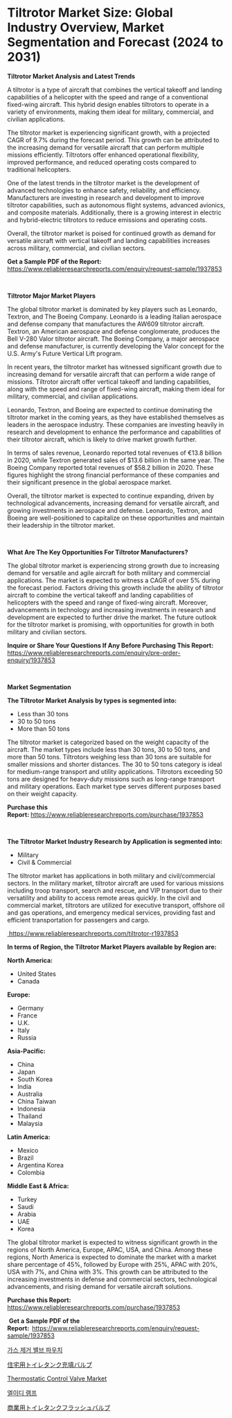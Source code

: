 <p><h1>Tiltrotor Market Size: Global Industry Overview, Market Segmentation and Forecast (2024 to 2031)</h1></p><p><strong>Tiltrotor Market Analysis and Latest Trends</strong></p>
<p><p>A tiltrotor is a type of aircraft that combines the vertical takeoff and landing capabilities of a helicopter with the speed and range of a conventional fixed-wing aircraft. This hybrid design enables tiltrotors to operate in a variety of environments, making them ideal for military, commercial, and civilian applications.</p><p>The tiltrotor market is experiencing significant growth, with a projected CAGR of 9.7% during the forecast period. This growth can be attributed to the increasing demand for versatile aircraft that can perform multiple missions efficiently. Tiltrotors offer enhanced operational flexibility, improved performance, and reduced operating costs compared to traditional helicopters.</p><p>One of the latest trends in the tiltrotor market is the development of advanced technologies to enhance safety, reliability, and efficiency. Manufacturers are investing in research and development to improve tiltrotor capabilities, such as autonomous flight systems, advanced avionics, and composite materials. Additionally, there is a growing interest in electric and hybrid-electric tiltrotors to reduce emissions and operating costs.</p><p>Overall, the tiltrotor market is poised for continued growth as demand for versatile aircraft with vertical takeoff and landing capabilities increases across military, commercial, and civilian sectors.</p></p>
<p><strong>Get a Sample PDF of the Report:&nbsp;</strong> <a href="https://www.reliableresearchreports.com/enquiry/request-sample/1937853">https://www.reliableresearchreports.com/enquiry/request-sample/1937853</a></p>
<p>&nbsp;</p>
<p><strong>Tiltrotor Major Market Players</strong></p>
<p><p>The global tiltrotor market is dominated by key players such as Leonardo, Textron, and The Boeing Company. Leonardo is a leading Italian aerospace and defense company that manufactures the AW609 tiltrotor aircraft. Textron, an American aerospace and defense conglomerate, produces the Bell V-280 Valor tiltrotor aircraft. The Boeing Company, a major aerospace and defense manufacturer, is currently developing the Valor concept for the U.S. Army's Future Vertical Lift program.</p><p>In recent years, the tiltrotor market has witnessed significant growth due to increasing demand for versatile aircraft that can perform a wide range of missions. Tiltrotor aircraft offer vertical takeoff and landing capabilities, along with the speed and range of fixed-wing aircraft, making them ideal for military, commercial, and civilian applications.</p><p>Leonardo, Textron, and Boeing are expected to continue dominating the tiltrotor market in the coming years, as they have established themselves as leaders in the aerospace industry. These companies are investing heavily in research and development to enhance the performance and capabilities of their tiltrotor aircraft, which is likely to drive market growth further.</p><p>In terms of sales revenue, Leonardo reported total revenues of €13.8 billion in 2020, while Textron generated sales of $13.6 billion in the same year. The Boeing Company reported total revenues of $58.2 billion in 2020. These figures highlight the strong financial performance of these companies and their significant presence in the global aerospace market.</p><p>Overall, the tiltrotor market is expected to continue expanding, driven by technological advancements, increasing demand for versatile aircraft, and growing investments in aerospace and defense. Leonardo, Textron, and Boeing are well-positioned to capitalize on these opportunities and maintain their leadership in the tiltrotor market.</p></p>
<p>&nbsp;</p>
<p><strong>What Are The Key Opportunities For Tiltrotor Manufacturers?</strong></p>
<p><p>The global tiltrotor market is experiencing strong growth due to increasing demand for versatile and agile aircraft for both military and commercial applications. The market is expected to witness a CAGR of over 5% during the forecast period. Factors driving this growth include the ability of tiltrotor aircraft to combine the vertical takeoff and landing capabilities of helicopters with the speed and range of fixed-wing aircraft. Moreover, advancements in technology and increasing investments in research and development are expected to further drive the market. The future outlook for the tiltrotor market is promising, with opportunities for growth in both military and civilian sectors.</p></p>
<p><strong>Inquire or Share Your Questions If Any Before Purchasing This Report:</strong> <a href="https://www.reliableresearchreports.com/enquiry/pre-order-enquiry/1937853">https://www.reliableresearchreports.com/enquiry/pre-order-enquiry/1937853</a></p>
<p>&nbsp;</p>
<p><strong>Market Segmentation</strong></p>
<p><strong>The Tiltrotor Market Analysis by types is segmented into:</strong></p>
<p><ul><li>Less than 30 tons</li><li>30 to 50 tons</li><li>More than 50 tons</li></ul></p>
<p><p>The tiltrotor market is categorized based on the weight capacity of the aircraft. The market types include less than 30 tons, 30 to 50 tons, and more than 50 tons. Tiltrotors weighing less than 30 tons are suitable for smaller missions and shorter distances. The 30 to 50 tons category is ideal for medium-range transport and utility applications. Tiltrotors exceeding 50 tons are designed for heavy-duty missions such as long-range transport and military operations. Each market type serves different purposes based on their weight capacity.</p></p>
<p><strong>Purchase this Report:&nbsp;</strong><a href="https://www.reliableresearchreports.com/purchase/1937853">https://www.reliableresearchreports.com/purchase/1937853</a></p>
<p>&nbsp;</p>
<p><strong>The Tiltrotor Market Industry Research by Application is segmented into:</strong></p>
<p><ul><li>Military</li><li>Civil & Commercial</li></ul></p>
<p><p>The tiltrotor market has applications in both military and civil/commercial sectors. In the military market, tiltrotor aircraft are used for various missions including troop transport, search and rescue, and VIP transport due to their versatility and ability to access remote areas quickly. In the civil and commercial market, tiltrotors are utilized for executive transport, offshore oil and gas operations, and emergency medical services, providing fast and efficient transportation for passengers and cargo.</p></p>
<p><a href="https://www.reliableresearchreports.com/tiltrotor-r1937853">&nbsp;https://www.reliableresearchreports.com/tiltrotor-r1937853</a></p>
<p><strong>In terms of Region, the Tiltrotor Market Players available by Region are:</strong></p>
<p>
    <p> <strong> North America: </strong>
        <ul>
            <li>United States</li>
            <li>Canada</li>
        </ul>
        </p> 
    <p> <strong> Europe: </strong>
        <ul>
            <li>Germany</li>
            <li>France</li>
            <li>U.K.</li>
            <li>Italy</li>
            <li>Russia</li>
        </ul>
        </p> 
    <p> <strong> Asia-Pacific: </strong>
        <ul>
            <li>China</li>
            <li>Japan</li>
            <li>South Korea</li>
            <li>India</li>
            <li>Australia</li>
            <li>China Taiwan</li>
            <li>Indonesia</li>
            <li>Thailand</li>
            <li>Malaysia</li>
        </ul>
        </p> 
    <p> <strong> Latin America: </strong>
        <ul>
            <li>Mexico</li>
            <li>Brazil</li>
            <li>Argentina Korea</li>
            <li>Colombia</li>
        </ul>
        </p> 
    <p> <strong> Middle East & Africa: </strong>
        <ul>
            <li>Turkey</li>
            <li>Saudi</li>
            <li>Arabia</li>
            <li>UAE</li>
            <li>Korea</li>
        </ul>
    </p>
    </p>
<p><p>The global tiltrotor market is expected to witness significant growth in the regions of North America, Europe, APAC, USA, and China. Among these regions, North America is expected to dominate the market with a market share percentage of 45%, followed by Europe with 25%, APAC with 20%, USA with 7%, and China with 3%. This growth can be attributed to the increasing investments in defense and commercial sectors, technological advancements, and rising demand for versatile aircraft solutions.</p></p>
<p><strong>Purchase this Report: </strong><a href="https://www.reliableresearchreports.com/purchase/1937853">https://www.reliableresearchreports.com/purchase/1937853</a></p>
<p>&nbsp;<strong>Get a Sample PDF of the Report:&nbsp;&nbsp;</strong><a href="https://www.reliableresearchreports.com/enquiry/request-sample/1937853">https://www.reliableresearchreports.com/enquiry/request-sample/1937853</a></p>
<p><strong></strong></p>
<p><p><a href="https://github.com/DavidCarter19662022/Market-Research-Report-List-1/blob/main/2464694169770.md">가스 제거 밸브 파우치</a></p><p><a href="https://github.com/NikitaBruen/Market-Research-Report-List-1/blob/main/1787350158259.md">住宅用トイレタンク充填バルブ</a></p><p><a href="https://github.com/BryceTownsendr/Market-Research-Report-List-5/blob/main/thermostatic-control-valve-market.md">Thermostatic Control Valve Market</a></p><p><a href="https://github.com/crfsywufhm81415/Market-Research-Report-List-2/blob/main/4904132169771.md">엘이디 램프</a></p><p><a href="https://github.com/mm14022023/Market-Research-Report-List-2/blob/main/6941329158258.md">商業用トイレタンクフラッシュバルブ</a></p></p>